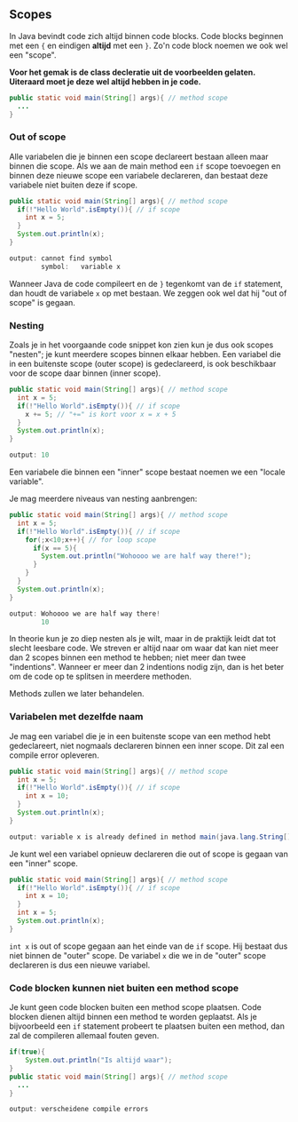 ## Scopes
In Java bevindt code zich altijd binnen code blocks. Code blocks beginnen met een `{` en eindigen
**altijd** met een `}`. Zo'n code block noemen we ook wel een "scope".

**Voor het gemak is de class decleratie uit de voorbeelden gelaten. Uiteraard moet je deze wel altijd
hebben in je code.**

```Java
public static void main(String[] args){ // method scope
  ...
}
```
### Out of scope
Alle variabelen die je binnen een scope declareert bestaan alleen maar binnen die scope. Als we aan
de main method een `if` scope toevoegen en binnen deze nieuwe scope een variabele declareren, dan
bestaat deze variabele niet buiten deze if scope.
```Java
public static void main(String[] args){ // method scope
  if(!"Hello World".isEmpty()){ // if scope
    int x = 5;
  }
  System.out.println(x);
}

output: cannot find symbol
        symbol:   variable x
```
Wanneer Java de code compileert en de `}` tegenkomt van de `if` statement, dan houdt de variabele `x` op
met bestaan. We zeggen ook wel dat hij "out of scope" is gegaan.

### Nesting
Zoals je in het voorgaande code snippet kon zien kun je dus ook scopes "nesten"; je kunt meerdere scopes binnen
elkaar hebben. Een variabel die in een buitenste scope (outer scope) is gedeclareerd, is ook beschikbaar
voor de scope daar binnen (inner scope).
```Java
public static void main(String[] args){ // method scope
  int x = 5;
  if(!"Hello World".isEmpty()){ // if scope
    x += 5; // "+=" is kort voor x = x + 5 
  }
  System.out.println(x);
}

output: 10
```
Een variabele die binnen een "inner" scope bestaat noemen we een "locale variable".

Je mag meerdere niveaus van nesting aanbrengen:
```Java
public static void main(String[] args){ // method scope
  int x = 5;
  if(!"Hello World".isEmpty()){ // if scope
    for(;x<10;x++){ // for loop scope
      if(x == 5){
        System.out.println("Wohoooo we are half way there!");
      }
    }
  }
  System.out.println(x);
}

output: Wohoooo we are half way there!
        10
```
In theorie kun je zo diep nesten als je wilt, maar in de praktijk leidt dat tot slecht leesbare code.
We streven er altijd naar om waar dat kan niet meer dan 2 scopes binnen een method te hebben; niet
meer dan twee "indentions". Wanneer er meer dan 2 indentions nodig zijn, dan is het beter om de code
op te splitsen in meerdere methoden.

Methods zullen we later behandelen.

### Variabelen met dezelfde naam
Je mag een variabel die je in een buitenste scope van een method hebt gedeclareert, niet nogmaals
declareren binnen een inner scope. Dit zal een compile error opleveren.
```Java
public static void main(String[] args){ // method scope
  int x = 5;
  if(!"Hello World".isEmpty()){ // if scope
    int x = 10;
  }
  System.out.println(x);
}

output: variable x is already defined in method main(java.lang.String[])
```
Je kunt wel een variabel opnieuw declareren die out of scope is gegaan van een "inner" scope.
```Java
public static void main(String[] args){ // method scope
  if(!"Hello World".isEmpty()){ // if scope
    int x = 10;
  }
  int x = 5;
  System.out.println(x);
}
```
`int x` is out of scope gegaan aan het einde van de `if` scope. Hij bestaat dus niet binnen de "outer"
scope. De variabel `x` die we in de "outer" scope declareren is dus een nieuwe variabel.
### Code blocken kunnen niet buiten een method scope
Je kunt geen code blocken buiten een method scope plaatsen. Code blocken dienen altijd binnen een method
te worden geplaatst. Als je bijvoorbeeld een `if` statement probeert te plaatsen buiten een method,
dan zal de compileren allemaal fouten geven.
```Java
if(true){
    System.out.println("Is altijd waar");
}
public static void main(String[] args){ // method scope
  ...
}

output: verscheidene compile errors
```
